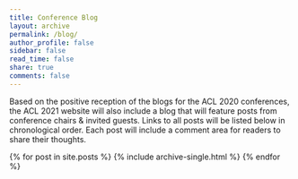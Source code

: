 ```yaml
---
title: Conference Blog
layout: archive
permalink: /blog/
author_profile: false
sidebar: false
read_time: false
share: true
comments: false
---
```


Based on the positive reception of the blogs for the ACL 2020  conferences, the ACL 2021 website will also include a blog that will feature posts from conference chairs &amp; invited guests. Links to all posts will be listed below in chronological order. Each post will include a comment area for readers to share their thoughts. 

{% for post in site.posts %}
  {% include archive-single.html %}
{% endfor %}
